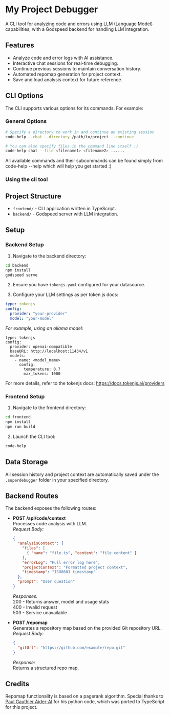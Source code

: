# My Project Debugger

A CLI tool for analyzing code and errors using LLM (Language Model) capabilities, with a Godspeed backend for handling LLM integration.

## Features

- Analyze code and error logs with AI assistance.
- Interactive chat sessions for real-time debugging.
- Continue previous sessions to maintain conversation history.
- Automated repomap generation for project context.
- Save and load analysis context for future reference.

## CLI Options

The CLI supports various options for its commands. For example:

### General Options
```sh
# Specify a directory to work in and continue an existing session
code-help --chat --directory /path/to/project --continue
```

```sh
# You can also specify files in the command line itself :)
code-help chat --file <filename1> <filename2> ......  
```


All available commands and their subcommands can be found simply from code-help --help which will help you get started :)

### Using the cli tool 


## Project Structure

- `frontend/` - CLI application written in TypeScript.
- `backend/` - Godspeed server with LLM integration.

## Setup

### Backend Setup

1. Navigate to the backend directory:
```sh
cd backend
npm install 
godspeed serve
```

2. Ensure you have `tokenjs.yaml` configured for your datasource.

3. Configure your LLM settings as per token.js docs:
```yaml
type: tokenjs
config:
  provider: "your-provider"
  model: "your-model"
```

_For example, using an ollama model:_

```
type: tokenjs
config:
  provider: openai-compatible
  baseURL: http://localhost:11434/v1
  models:
    - name: <model_name>
      config:
        temperature: 0.7
        max_tokens: 1000
```

For more details, refer to the tokenjs docs: https://docs.tokenjs.ai/providers

### Frontend Setup

1. Navigate to the frontend directory:
```sh
cd frontend
npm install
npm run build
```

2. Launch the CLI tool:
```sh
code-help
```

## Data Storage

All session history and project context are automatically saved under the `.superdebugger` folder in your specified directory.

## Backend Routes

The backend exposes the following routes:


- **POST /api/code/context**  
  Processes code analysis with LLM.  
  _Request Body:_
  ```json
  {
    "analysisContext": {
      "files": [
        { "name": "file.ts", "content": "file content" }
      ],
      "errorLog": "Full error log here",
      "projectContext": "Formatted project context",
      "timestamp": "ISO8601 timestamp"
    },
    "prompt": "User question"
  }
  ```
  _Responses:_  
  200 - Returns answer, model and usage stats  
  400 - Invalid request  
  503 - Service unavailable

- **POST /repomap**  
  Generates a repository map based on the provided Git repository URL.  
  _Request Body:_
  ```json
  {
    "gitUrl": "https://github.com/example/repo.git"
  }
  ```
  _Response:_  
  Returns a structured repo map.

## Credits

Repomap functionality is based on a pagerank algorithm. Special thanks to [Paul Gauthier Aider-AI](https://github.com/Aider-AI/aider) for his python code, which was ported to TypeScript for this project.


